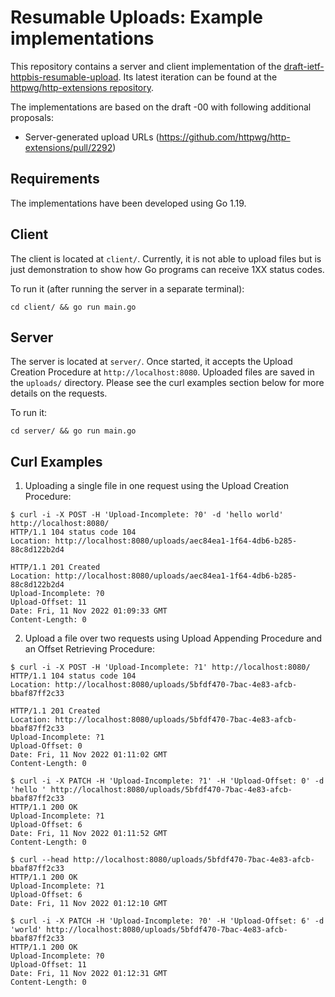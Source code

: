 # Resumable Uploads: Example implementations

This repository contains a server and client implementation of the [draft-ietf-httpbis-resumable-upload](https://datatracker.ietf.org/doc/draft-ietf-httpbis-resumable-upload/). Its latest iteration can be found at the [httpwg/http-extensions repository](https://github.com/httpwg/http-extensions/blob/main/draft-ietf-httpbis-resumable-upload.md).

The implementations are based on the draft -00 with following additional proposals:

- Server-generated upload URLs (https://github.com/httpwg/http-extensions/pull/2292)

## Requirements

The implementations have been developed using Go 1.19.

## Client

The client is located at `client/`. Currently, it is not able to upload files but is just demonstration to show how Go programs can receive 1XX status codes.

To run it (after running the server in a separate terminal):

```
cd client/ && go run main.go
```

## Server

The server is located at `server/`. Once started, it accepts the Upload Creation Procedure at `http://localhost:8080`. Uploaded files are saved in the `uploads/` directory. Please see the curl examples section below for more details on the requests.

To run it:

```
cd server/ && go run main.go
```

## Curl Examples

1. Uploading a single file in one request using the Upload Creation Procedure:

```
$ curl -i -X POST -H 'Upload-Incomplete: ?0' -d 'hello world' http://localhost:8080/
HTTP/1.1 104 status code 104
Location: http://localhost:8080/uploads/aec84ea1-1f64-4db6-b285-88c8d122b2d4

HTTP/1.1 201 Created
Location: http://localhost:8080/uploads/aec84ea1-1f64-4db6-b285-88c8d122b2d4
Upload-Incomplete: ?0
Upload-Offset: 11
Date: Fri, 11 Nov 2022 01:09:33 GMT
Content-Length: 0
```

2. Upload a file over two requests using Upload Appending Procedure and an Offset Retrieving Procedure:

```
$ curl -i -X POST -H 'Upload-Incomplete: ?1' http://localhost:8080/
HTTP/1.1 104 status code 104
Location: http://localhost:8080/uploads/5bfdf470-7bac-4e83-afcb-bbaf87ff2c33

HTTP/1.1 201 Created
Location: http://localhost:8080/uploads/5bfdf470-7bac-4e83-afcb-bbaf87ff2c33
Upload-Incomplete: ?1
Upload-Offset: 0
Date: Fri, 11 Nov 2022 01:11:02 GMT
Content-Length: 0

$ curl -i -X PATCH -H 'Upload-Incomplete: ?1' -H 'Upload-Offset: 0' -d 'hello ' http://localhost:8080/uploads/5bfdf470-7bac-4e83-afcb-bbaf87ff2c33
HTTP/1.1 200 OK
Upload-Incomplete: ?1
Upload-Offset: 6
Date: Fri, 11 Nov 2022 01:11:52 GMT
Content-Length: 0

$ curl --head http://localhost:8080/uploads/5bfdf470-7bac-4e83-afcb-bbaf87ff2c33
HTTP/1.1 200 OK
Upload-Incomplete: ?1
Upload-Offset: 6
Date: Fri, 11 Nov 2022 01:12:10 GMT

$ curl -i -X PATCH -H 'Upload-Incomplete: ?0' -H 'Upload-Offset: 6' -d 'world' http://localhost:8080/uploads/5bfdf470-7bac-4e83-afcb-bbaf87ff2c33
HTTP/1.1 200 OK
Upload-Incomplete: ?0
Upload-Offset: 11
Date: Fri, 11 Nov 2022 01:12:31 GMT
Content-Length: 0
```
